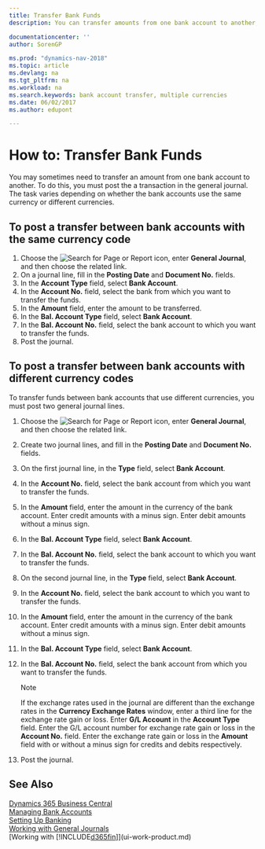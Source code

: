 ```yaml
---
title: Transfer Bank Funds
description: You can transfer amounts from one bank account to another, including different currencies, by posting the transaction in the general journal.

documentationcenter: ''
author: SorenGP

ms.prod: "dynamics-nav-2018"
ms.topic: article
ms.devlang: na
ms.tgt_pltfrm: na
ms.workload: na
ms.search.keywords: bank account transfer, multiple currencies
ms.date: 06/02/2017
ms.author: edupont

---
```

# How to: Transfer Bank Funds
You may sometimes need to transfer an amount from one bank account to another. To do this, you must post the a transaction in the general journal. The task varies depending on whether the bank accounts use the same currency or different currencies.

## To post a transfer between bank accounts with the same currency code
1. Choose the ![Search for Page or Report](media/ui-search/search_small.png "Search for Page or Report icon") icon, enter **General Journal**, and then choose the related link.
2. On a journal line, fill in the **Posting Date** and **Document No.** fields.
3. In the **Account Type** field, select **Bank Account**.
4. In the **Account No.** field, select the bank from which you want to transfer the funds.
5. In the **Amount** field, enter the amount to be transferred.
6. In the **Bal. Account Type** field, select **Bank Account**.
7. In the **Bal. Account No.** field, select the bank account to which you want to transfer the funds.
8. Post the journal.

## To post a transfer between bank accounts with different currency codes
To transfer funds between bank accounts that use different currencies, you must post two general journal lines.

1. Choose the ![Search for Page or Report](media/ui-search/search_small.png "Search for Page or Report icon") icon, enter **General Journal**, and then choose the related link.
2. Create two journal lines, and fill in the **Posting Date** and **Document No.** fields.
3. On the first journal line, in the **Type** field, select **Bank Account**.
4. In the **Account No.** field, select the bank account from which you want to transfer the funds.
5. In the **Amount** field, enter the amount in the currency of the bank account. Enter credit amounts with a minus sign. Enter debit amounts without a minus sign.
6. In the **Bal. Account Type** field, select **Bank Account**.
7. In the **Bal. Account No.** field, select the bank account to which you want to transfer the funds.
8. On the second journal line, in the **Type** field, select **Bank Account**.
9. In the **Account No.** field, select the bank account to which you want to transfer the funds.
10. In the **Amount** field, enter the amount in the currency of the bank account. Enter credit amounts with a minus sign. Enter debit amounts without a minus sign.
11. In the **Bal. Account Type** field, select **Bank Account**.  
12. In the **Bal. Account No.** field, select the bank account from which you want to transfer the funds.

    > [!NOTE]  
    >   If the exchange rates used in the journal are different than the exchange rates in the **Currency Exchange Rates** window, enter a third line for the exchange rate gain or loss. Enter **G/L Account** in the **Account Type** field. Enter the G/L account number for exchange rate gain or loss in the **Account No.** field. Enter the exchange rate gain or loss in the **Amount** field with or without a minus sign for credits and debits respectively.
13. Post the journal.

## See Also
[Dynamics 365 Business Central](/dynamics365/business-central/)  
[Managing Bank Accounts](bank-manage-bank-accounts.md)  
[Setting Up Banking](bank-setup-banking.md)  
[Working with General Journals](ui-work-general-journals.md)  
[Working with [!INCLUDE[d365fin](includes/d365fin_md.md)]](ui-work-product.md)
